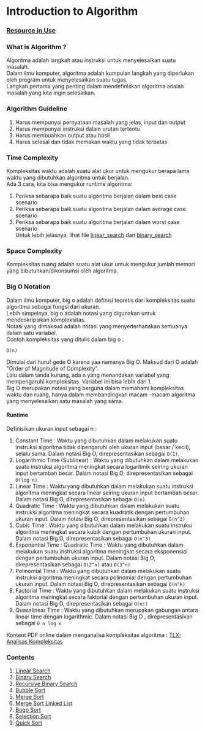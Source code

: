 # Introduction to Algorithm
### [Resource in Use](https://www.youtube.com/watch?v=8hly31xKli0)

### What is Algorithm ?
Algoritma adalah langkah atau instruksi untuk menyelesaikan suatu masalah.      
Dalam ilmu komputer, algoritma adalah kumpulan langkah yang diperlukan oleh program untuk menyelesaikan suatu tugas.   
Langkah pertama yang penting dalam mendefiniskan algoritma adalah masalah yang kita ingin selesaikan.   

### Algorithm Guideline
1. Harus mempunyai pernyataan masalah yang jelas, input dan output
2. Harus mempunyai instruksi dalam urutan tertentu
3. Harus membuahkan output atau hasil
4. Harus selesai dan tidak memakan waktu yang tidak terbatas

### Time Complexity
Kompleksitas waktu adalah suatu alat ukur untuk mengukur berapa lama waktu yang dibutuhkan algoritma untuk berjalan.   
Ada 3 cara, kita bisa mengukur runtime algoritma:    
1. Periksa sebarapa baik suatu algoritma berjalan dalam best case scenario 
2. Periksa sebarapa baik suatu algoritma berjalan dalam average case scenario
3. Periksa sebarapa baik suatu algoritma berjalan dalam worst case scenario            
Untuk lebih jelasnya, lihat file [linear_search](./linear_search.py) dan [binary_search](./binary_search.py)

### Space Complexity
Kompleksitas ruang adalah suatu alat ukur untuk mengukur jumlah memori yang dibutuhkan/dikonsumsi oleh algoritma.

### Big O Notation    
Dalam ilmu komputer, big o adalah definisi teoretis dari kompleksitas suatu algoritma sebagai fungsi dari ukuran.  
Lebih simpelnya, big o adalah notasi yang digunakan untuk mendeskripsikan kompleksitas.   
Notasi yang dimaksud adalah notasi yang menyederhanakan semuanya dalam satu variabel.   
Contoh kompleksitas yang ditulis dalam big o :    
```
O(n) 
```
Dimulai dari huruf gede O karena yaa namanya Big O. Maksud dari O adalah "Order of Magnitude of Complexity".   
Lalu dalam tanda kurung, ada n yang menandakan variabel yang mempengaruhi kompleksitas. Variabel ini bisa lebih dari 1.  
Big O merupakan notasi yang berguna dalam memahami kompleksitas waktu dan ruang, hanya dalam membandingkan macam -macam algoritma yang menyelesaikan satu masalah yang sama.   
#### Runtime
Definisikan ukuran input sebagai n :   
1. Constant Time : Waktu yang dibutuhkan dalam melakukan suatu instruksi algoritma tidak dipengaruhi oleh ukuran input (besar / kecil), selalu sama. Dalam notasi Big O, direpresentasikan sebagai ```O(1)```.
2. Logarithmic Time (Sublinear) : Waktu yang dibutuhkan dalam melakukan suatu instruksi algoritma meningkat secara logaritmik seiring ukuran input bertambah besar. Dalam notasi Big O, direpresentasikan sebagai ```O(log n)```.
3. Linear Time : Waktu yang dibutuhkan dalam melakukan suatu instruksi algoritma meningkat secara linear seiring ukuran input bertambah besar. Dalam notasi Big O, direpresentasikan sebagai ```O(n)```.
4. Quadratic Time : Waktu yang dibutuhkan dalam melakukan suatu instruksi algoritma meningkat secara kuadratik dengan 
pertumbuhan ukuran input. Dalam notasi Big O, direpresentasikan sebagai ```O(n^2)```
5. Cubic Time : Waktu yang dibutuhkan dalam melakukan suatu instruksi algoritma meningkat secara kubik dengan pertumbuhan ukuran input. Dalam notasi Big O, direpresentasikan sebagai ```O(n^3)```
6. Exponential Time : Quadratic Time : Waktu yang dibutuhkan dalam melakukan suatu instruksi algoritma meningkat secara eksponensial dengan pertumbuhan ukuran input. Dalam notasi Big O, direpresentasikan sebagai ```O(2^n)``` atau ```O(3^n)```
7. Polinomial Time : Waktu yang dibutuhkan dalam melakukan suatu instruksi algoritma meningkat secara polinomial dengan pertumbuhan ukuran input. Dalam notasi Big O, direpresentasikan sebagai ```O(n^k)```
8. Factorial Time : Waktu yang dibutuhkan dalam melakukan suatu instruksi algoritma meningkat secara faktorial dengan pertumbuhan ukuran input. Dalam notasi Big O, direpresentasikan sebagai ```O(n!)```
9. Quasalinear Time : Waktu yang dibutuhkan merupakan gabungan antara linear time dengan logarithmic. Dalam notasi Big O , direpresentasikan sebagai ```O n log n```

Kontent PDF online dalam menganalisa kompleksitas algoritma : [TLX-Analisas Kompleksitas](https://raw.githubusercontent.com/ia-toki/training-gate-id-pdf/master/pemrograman-dasar-cpp_08-analisis-kompleksitas.pdf)

### Contents
1. [Linear Search](./linear_search.py)          
2. [Binary Search](./binary_search.py)                    
3. [Recursive Binary Search](./recursive_binary_search.py)            
4. [Bubble Sort](./bubble_sort.py)                 
5. [Merge Sort](./merge_sort.py)        
6. [Merge Sort Linked List](./merge_sort.sll.py)           
6. [Bogo Sort](./bogo_sort.py)                
6. [Selection Sort](./selection_sort.py)          
7. [Quick Sort](./quick_sort.py)         


